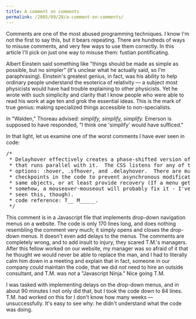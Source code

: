 ```yaml
---
title: A comment on comments
permalink: /2005/09/28/a-comment-on-comments/
---
```

Comments are one of the most abused programming techniques. I know I'm not the first to say this, but it bears repeating. There are hundreds of ways to misuse comments, and very few ways to use them correctly. In this article I'll pick on just one way to misuse them: fustian pontificating.

Albert Einstein said something like "things should be made as simple as possible, but no simpler" (it's unclear what he actually said, so I'm paraphrasing). Einstein's greatest genius, in fact, was his ability to help ordinary people understand the esoterica of relativity &#8212; a subject most physicists would have had trouble explaining to other physicists. Yet he wrote with such simplicity and clarity that I know people who were able to read his work at age ten and grok the essential ideas. This is the mark of true genius: making specialized things accessible to non-specialists.

In "Walden," Thoreau advised: *simplify, simplify, simplify.* Emerson is supposed to have responded, "I think one 'simplify' would have sufficed."

In that light, let us examine one of the worst comments I have ever seen in code:

<pre>/*
 * Delayhover effectively creates a phase-shifted version of sfhover
 * that runs parallel with it.  The CSS listens for any of the hover
 * options: :hover, .sfhover, and .delayhover.  There are multiple
 * checkpoints in the code to prevent asynchronous modification of the
 * same objects, or at least provide recovery (If a menu gets left open
 * somehow, a mouseover-mouseout will probably fix it - I've never
 * seen this, though).
 * code reference: T__ M_____.
 */</pre>

This comment is in a Javascript file that implements drop-down navigation menus on a website. The code is only 170 lines long, and does nothing resembling the comment very much; it simply opens and closes the drop-down menus. It doesn't even add delays to the menus. The comments are completely wrong, and to add insult to injury, they scared T.M.'s managers. After this fellow worked on our website, my manager was so afraid of it that he thought we would never be able to replace the man, and I had to literally calm him down in a meeting and explain that in fact, someone in our company *could* maintain the code, that we did *not* need to hire an outside consultant, and T.M. was *not* a "Javascript Ninja." Nice going T.M.

I was tasked with implementing delays on the drop-down menus, and in about 90 minutes I not only did that, but I took the code down to 84 lines. T.M. had worked on this for I don't know how many weeks &#8212; unsuccessfully. It's easy to see why: he didn't understand what the code was doing.
